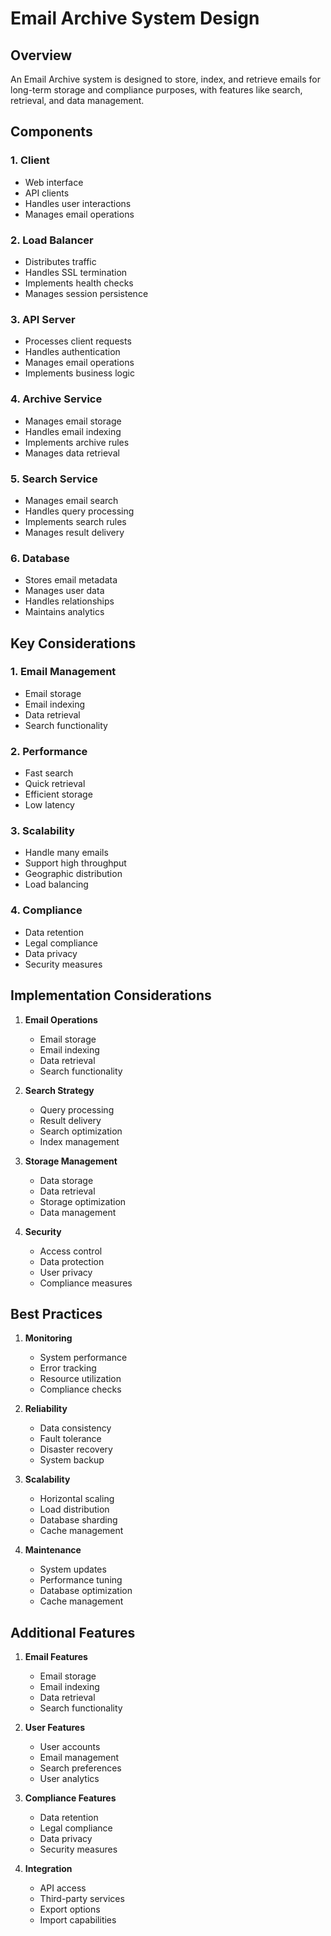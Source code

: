 # Email Archive System Design

## Overview
An Email Archive system is designed to store, index, and retrieve emails for long-term storage and compliance purposes, with features like search, retrieval, and data management.

## Components

### 1. Client
- Web interface
- API clients
- Handles user interactions
- Manages email operations

### 2. Load Balancer
- Distributes traffic
- Handles SSL termination
- Implements health checks
- Manages session persistence

### 3. API Server
- Processes client requests
- Handles authentication
- Manages email operations
- Implements business logic

### 4. Archive Service
- Manages email storage
- Handles email indexing
- Implements archive rules
- Manages data retrieval

### 5. Search Service
- Manages email search
- Handles query processing
- Implements search rules
- Manages result delivery

### 6. Database
- Stores email metadata
- Manages user data
- Handles relationships
- Maintains analytics

## Key Considerations

### 1. Email Management
- Email storage
- Email indexing
- Data retrieval
- Search functionality

### 2. Performance
- Fast search
- Quick retrieval
- Efficient storage
- Low latency

### 3. Scalability
- Handle many emails
- Support high throughput
- Geographic distribution
- Load balancing

### 4. Compliance
- Data retention
- Legal compliance
- Data privacy
- Security measures

## Implementation Considerations

1. **Email Operations**
   - Email storage
   - Email indexing
   - Data retrieval
   - Search functionality

2. **Search Strategy**
   - Query processing
   - Result delivery
   - Search optimization
   - Index management

3. **Storage Management**
   - Data storage
   - Data retrieval
   - Storage optimization
   - Data management

4. **Security**
   - Access control
   - Data protection
   - User privacy
   - Compliance measures

## Best Practices

1. **Monitoring**
   - System performance
   - Error tracking
   - Resource utilization
   - Compliance checks

2. **Reliability**
   - Data consistency
   - Fault tolerance
   - Disaster recovery
   - System backup

3. **Scalability**
   - Horizontal scaling
   - Load distribution
   - Database sharding
   - Cache management

4. **Maintenance**
   - System updates
   - Performance tuning
   - Database optimization
   - Cache management

## Additional Features

1. **Email Features**
   - Email storage
   - Email indexing
   - Data retrieval
   - Search functionality

2. **User Features**
   - User accounts
   - Email management
   - Search preferences
   - User analytics

3. **Compliance Features**
   - Data retention
   - Legal compliance
   - Data privacy
   - Security measures

4. **Integration**
   - API access
   - Third-party services
   - Export options
   - Import capabilities
